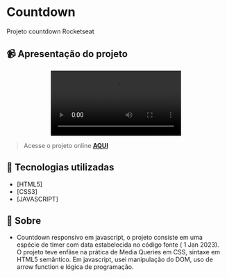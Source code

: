 # Countdown
Projeto countdown Rocketseat

## 📹 Apresentação do projeto
<div align="center">
  <video src="https://user-images.githubusercontent.com/99294586/205360835-2d307418-a238-41ed-8e2b-94c99e163258.mp4" >
</div>

> Acesse o projeto online **[AQUI](https://ycountdown.netlify.app/)**
## 🚀 Tecnologias utilizadas

- [HTML5] 
- [CSS3]
- [JAVASCRIPT]

## 📝 Sobre

- Countdown responsivo em javascript, o projeto consiste em uma espécie de timer com data estabelecida no código fonte ( 1 Jan 2023). O projeto teve enfâse na prática de Media Queries em CSS, sintaxe em HTML5 semântico. Em javascript, usei manipulação do DOM, uso de arrow function e lógica de programação.
